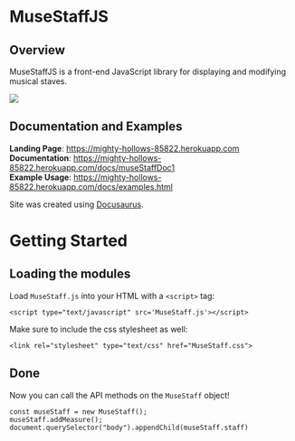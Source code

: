 # MuseStaffJS 

## Overview

MuseStaffJS is a front-end JavaScript library for displaying and modifying musical staves. 

![](captured.gif)

## Documentation and Examples
**Landing Page**: https://mighty-hollows-85822.herokuapp.com \
**Documentation**: https://mighty-hollows-85822.herokuapp.com/docs/museStaffDoc1 \
**Example Usage**: https://mighty-hollows-85822.herokuapp.com/docs/examples.html

Site was created using [Docusaurus](https://docusaurus.io/).

# Getting Started

## Loading the modules

Load `MuseStaff.js` into your HTML with a `<script>` tag:

```
<script type="text/javascript" src='MuseStaff.js'></script>
```

Make sure to include the css stylesheet as well:

```
<link rel="stylesheet" type="text/css" href="MuseStaff.css">
```


## Done

Now you can call the API methods on the `MuseStaff` object!

```
const museStaff = new MuseStaff();
museStaff.addMeasure();
document.querySelector("body").appendChild(museStaff.staff)
```
